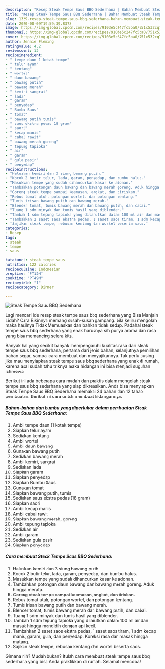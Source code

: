 ```yaml
---
description: "Resep Steak Tempe Saus BBQ Sederhana | Bahan Membuat Steak Tempe Saus BBQ Sederhana Yang Enak Dan Mudah"
title: "Resep Steak Tempe Saus BBQ Sederhana | Bahan Membuat Steak Tempe Saus BBQ Sederhana Yang Enak Dan Mudah"
slug: 1329-resep-steak-tempe-saus-bbq-sederhana-bahan-membuat-steak-tempe-saus-bbq-sederhana-yang-enak-dan-mudah
date: 2020-08-09T19:59:39.837Z
image: https://img-global.cpcdn.com/recipes/9103e5c247fc5ba0/751x532cq70/steak-tempe-saus-bbq-sederhana-foto-resep-utama.jpg
thumbnail: https://img-global.cpcdn.com/recipes/9103e5c247fc5ba0/751x532cq70/steak-tempe-saus-bbq-sederhana-foto-resep-utama.jpg
cover: https://img-global.cpcdn.com/recipes/9103e5c247fc5ba0/751x532cq70/steak-tempe-saus-bbq-sederhana-foto-resep-utama.jpg
author: Jennie Fleming
ratingvalue: 4.2
reviewcount: 13
recipeingredient:
- " tempe daun 1 kotak tempe"
- " telur ayam"
- " kentang"
- " wortel"
- " daun bawang"
- " bawang putih"
- " bawang merah"
- " kemiri sangrai"
- " lada"
- " garam"
- " penyedap"
- " Bumbu Saus"
- " tomat"
- " bawang putih tumis"
- " saus ekstra pedas 18 gram"
- " saori"
- " kecap manis"
- " cabai rawit"
- " bawang merah goreng"
- " tepung tapioka"
- " air"
- " garam"
- " gula pasir"
- " penyedap"
recipeinstructions:
- "Haluskan kemiri dan 3 siung bawang putih."
- "Kocok 2 butir telur, lada, garam, penyedap, dan bumbu halus."
- "Masukkan tempe yang sudah dihancurkan kasar ke adonan."
- "Tambahkan potongan daun bawang dan bawang merah goreng. Aduk hingga merata."
- "Goreng steak tempe sampai keemasan, angkat, dan tiriskan."
- "Rebus tomat utuh, potongan wortel, dan potongan kentang."
- "Tumis irisan bawang putih dan bawang merah."
- "Blender tomat, tumis bawang merah dan bawang putih, dan cabai."
- "Tuang 1 sdm minyak dan tumis hasil yang diblender."
- "Tambah 1 sdm tepung tapioka yang dilarutkan dalam 100 ml air dan masak hingga mendidih dengan api kecil."
- "Tambahkan 2 saset saos ekstra pedas, 1 saset saos tiram, 1 sdm kecap manis, garam, gula, dan penyedap. Koreksi rasa dan masak hingga matang."
- "Sajikan steak tempe, rebusan kentang dan wortel beserta saos."
categories:
- Resep
tags:
- steak
- tempe
- saus

katakunci: steak tempe saus 
nutrition: 122 calories
recipecuisine: Indonesian
preptime: "PT15M"
cooktime: "PT49M"
recipeyield: "1"
recipecategory: Dinner

---
```



![Steak Tempe Saus BBQ Sederhana](https://img-global.cpcdn.com/recipes/9103e5c247fc5ba0/751x532cq70/steak-tempe-saus-bbq-sederhana-foto-resep-utama.jpg)

Lagi mencari ide resep steak tempe saus bbq sederhana yang Bisa Manjain Lidah? Cara Bikinnya memang susah-susah gampang. bila keliru mengolah maka hasilnya Tidak Memuaskan dan bahkan tidak sedap. Padahal steak tempe saus bbq sederhana yang enak harusnya sih punya aroma dan rasa yang bisa memancing selera kita.

Banyak hal yang sedikit banyak mempengaruhi kualitas rasa dari steak tempe saus bbq sederhana, pertama dari jenis bahan, selanjutnya pemilihan bahan segar, sampai cara membuat dan menyajikannya. Tak perlu pusing jika mau menyiapkan steak tempe saus bbq sederhana yang enak di rumah, karena asal sudah tahu triknya maka hidangan ini bisa menjadi suguhan istimewa.




Berikut ini ada beberapa cara mudah dan praktis dalam mengolah steak tempe saus bbq sederhana yang siap dikreasikan. Anda bisa menyiapkan Steak Tempe Saus BBQ Sederhana memakai 24 bahan dan 12 tahap pembuatan. Berikut ini cara untuk membuat hidangannya.

<!--inarticleads1-->

##### Bahan-bahan dan bumbu yang diperlukan dalam pembuatan Steak Tempe Saus BBQ Sederhana:

1. Ambil  tempe daun (1 kotak tempe)
1. Siapkan  telur ayam
1. Sediakan  kentang
1. Ambil  wortel
1. Ambil  daun bawang
1. Gunakan  bawang putih
1. Sediakan  bawang merah
1. Ambil  kemiri, sangrai
1. Sediakan  lada
1. Siapkan  garam
1. Siapkan  penyedap
1. Siapkan  Bumbu Saus
1. Gunakan  tomat
1. Siapkan  bawang putih, tumis
1. Sediakan  saus ekstra pedas (18 gram)
1. Siapkan  saori
1. Ambil  kecap manis
1. Ambil  cabai rawit
1. Siapkan  bawang merah, goreng
1. Ambil  tepung tapioka
1. Sediakan  air
1. Ambil  garam
1. Sediakan  gula pasir
1. Siapkan  penyedap




<!--inarticleads2-->

##### Cara membuat Steak Tempe Saus BBQ Sederhana:

1. Haluskan kemiri dan 3 siung bawang putih.
1. Kocok 2 butir telur, lada, garam, penyedap, dan bumbu halus.
1. Masukkan tempe yang sudah dihancurkan kasar ke adonan.
1. Tambahkan potongan daun bawang dan bawang merah goreng. Aduk hingga merata.
1. Goreng steak tempe sampai keemasan, angkat, dan tiriskan.
1. Rebus tomat utuh, potongan wortel, dan potongan kentang.
1. Tumis irisan bawang putih dan bawang merah.
1. Blender tomat, tumis bawang merah dan bawang putih, dan cabai.
1. Tuang 1 sdm minyak dan tumis hasil yang diblender.
1. Tambah 1 sdm tepung tapioka yang dilarutkan dalam 100 ml air dan masak hingga mendidih dengan api kecil.
1. Tambahkan 2 saset saos ekstra pedas, 1 saset saos tiram, 1 sdm kecap manis, garam, gula, dan penyedap. Koreksi rasa dan masak hingga matang.
1. Sajikan steak tempe, rebusan kentang dan wortel beserta saos.




Gimana nih? Mudah bukan? Itulah cara membuat steak tempe saus bbq sederhana yang bisa Anda praktikkan di rumah. Selamat mencoba!
